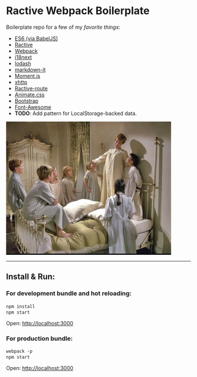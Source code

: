 # Ractive Webpack Boilerplate

Boilerplate repo for a few of my *favorite things*:

* [ES6 (via BabelJS)](http://babeljs.io/)
* [Ractive](http://www.ractivejs.org/)
* [Webpack](http://webpack.github.io)
* [i18next](http://i18next.com/)
* [lodash](https://lodash.com/docshttps://github.com/chjj/marked)
* [markdown-it](https://markdown-it.github.io)
* [Moment.js](http://momentjs.com/)
* [xhttp](https://github.com/Mitranim/xhttp)
* [Ractive-route](https://github.com/MartinKolarik/ractive-route)
* [Animate.css](https://daneden.github.io/animate.css/)
* [Bootstrap](http://getbootstrap.com/)
* [Font-Awesome](http://fontawesome.io/)
* **TODO**: Add pattern for LocalStorage-backed data.

![](Readme.jpg)

----

## Install & Run:

### For development bundle and hot reloading:

    npm install
    npm start

Open: [http://localhost:3000](http://localhost:3000)

### For production bundle:

    webpack -p
    npm start

Open: [http://localhost:3000](http://localhost:3000)
